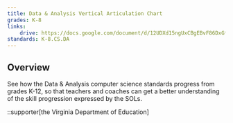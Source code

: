 ```yaml
---
title: Data & Analysis Vertical Articulation Chart
grades: K-8
links:
    drive: https://docs.google.com/document/d/12UDXd15ngUxCBgEBvF86DxGfOOwNU4fIvOT_ePC_Rjc/edit?usp=drive_link
standards: K-8.CS.DA
---
```


## Overview

See how the Data & Analysis computer science standards progress from grades K-12, so that teachers and coaches can get a better understanding of the skill progression expressed by the SOLs.

::supporter[the Virginia Department of Education]